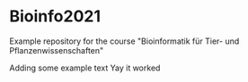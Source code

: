 # Bioinfo2021
Example repository for the course "Bioinformatik für Tier- und Pflanzenwissenschaften" 

Adding some example text
Yay it worked